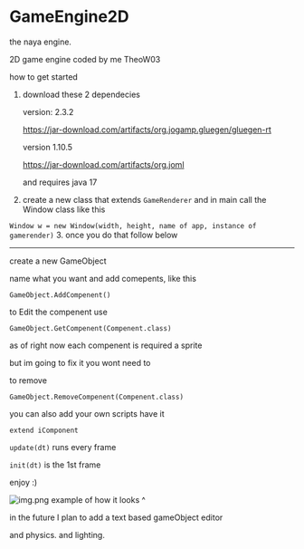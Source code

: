 # GameEngine2D


the naya engine.

2D game engine coded by me TheoW03


how to get started  


1. download these 2 dependecies

    version: 2.3.2

    https://jar-download.com/artifacts/org.jogamp.gluegen/gluegen-rt

    version 1.10.5

    https://jar-download.com/artifacts/org.joml

    and requires java 17

2. create a new class that extends ``GameRenderer``
and in main call the Window class
like this

``Window w = new Window(width, height, name of app, instance of gamerender)``
3. once you do that follow below

-----   
create a new GameObject

name what you want and add comepents,
like this

```GameObject.AddCompenent()```

to Edit the compenent use

``GameObject.GetCompenent(Compenent.class)``

as of right now each compenent is required a sprite

but im going to fix it you wont need to 

to remove

``GameObject.RemoveCompenent(Compenent.class)``

you can also add your own scripts have it

``extend iComponent``

``update(dt)``
runs every frame

``init(dt)`` is the 1st frame

enjoy :)

![img.png](img.png)
example of how it looks ^

in the future I plan to add a text based gameObject editor

and physics. and lighting.

